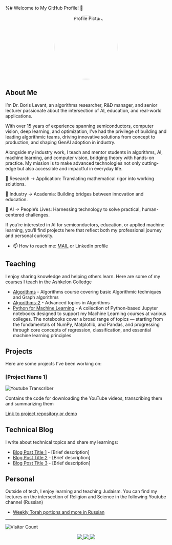 %# Welcome to My GitHub Profile! 👋

<div align="center">
  <img src="https://github.com/borislevant/borislevant/blob/main/profile-image.jpg" alt="Profile Picture" width="200" style="border-radius: 50%;" />
</div>

## About Me

I’m Dr. Boris Levant, an algorithms researcher, R&D manager, and senior lecturer passionate about the intersection of AI, education, and real-world applications.

With over 15 years of experience spanning semiconductors, computer vision, deep learning, and optimization, I’ve had the privilege of building and leading algorithmic teams, driving innovative solutions from concept to production, and shaping GenAI adoption in industry.

Alongside my industry work, I teach and mentor students in algorithms, AI, machine learning, and computer vision, bridging theory with hands-on practice. My mission is to make advanced technologies not only cutting-edge but also accessible and impactful in everyday life.

🔹 Research → Application: Translating mathematical rigor into working solutions.

🔹 Industry → Academia: Building bridges between innovation and education.

🔹 AI → People’s Lives: Harnessing technology to solve practical, human-centered challenges.

If you’re interested in AI for semiconductors, education, or applied machine learning, you’ll find projects here that reflect both my professional journey and personal curiosity.

- 📫 How to reach me: <a href="mailto:levant@gmail.com">MAIL</a> or LinkedIn profile

## Teaching

I enjoy sharing knowledge and helping others learn. Here are some of my courses I teach in the Ashkelon Colledge

- <a href="https://github.com/borislevant/algorithms">Algorithms</a> - Algorithms course covering basic Algorithmic techniques and Graph algorithms
- <a href="https://github.com/borislevant/algorithms">Algorithms-2</a> - Advanced topics in Algorithms
- <a href="https://github.com/borislevant/python4ml">Python for Machine Learning</a> - A collection of Python-based Jupyter notebooks designed to support my Machine Learning courses at various colleges. The notebooks cover a broad range of topics — starting from the fundamentals of NumPy, Matplotlib, and Pandas, and progressing through core concepts of regression, classification, and essential machine learning principles

## Projects

Here are some projects I've been working on:

### [Project Name 1]
![Youtube Transcriber](https://img.shields.io/badge/STATUS-IN%20PROGRESS-yellow)

Contains the code for downloading the YouTube videos, transcribing them and summarizing them

[Link to project repository or demo](https://github.com/borislevant/youtube-transcriber)

## Technical Blog

I write about technical topics and share my learnings:

- [Blog Post Title 1](link-to-post) - [Brief description]
- [Blog Post Title 2](link-to-post) - [Brief description]
- [Blog Post Title 3](link-to-post) - [Brief description]


## Personal

Outside of tech, I enjoy learning and teaching Judaism. You can find my lectures on the intersection of Religion and Science in the following Youtube channel (Russian)

- [Weekly Torah portions and more in Russian](https://www.youtube.com/channel/UCIcCANIrmN6xsKNpr7HCqUw)

---

![Visitor Count](https://visitor-badge.laobi.icu/badge?page_id=[YOUR-USERNAME].[YOUR-USERNAME])

<div align="center">
  <a href="[YOUR LINKEDIN]">
    <img src="https://img.shields.io/badge/LinkedIn-0077B5?style=for-the-badge&logo=linkedin&logoColor=white" />
  </a>
  <a href="[YOUR TWITTER]">
    <img src="https://img.shields.io/badge/Twitter-1DA1F2?style=for-the-badge&logo=twitter&logoColor=white" />
  </a>
  <a href="[YOUR WEBSITE]">
    <img src="https://img.shields.io/badge/Website-FF5722?style=for-the-badge&logo=blogger&logoColor=white" />
  </a>
</div>
